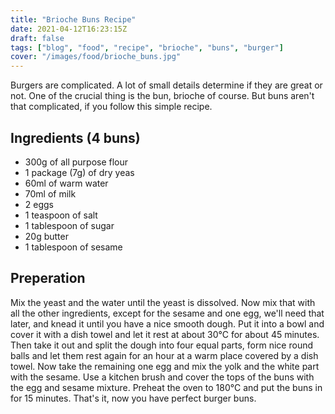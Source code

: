 ```yaml
---
title: "Brioche Buns Recipe"
date: 2021-04-12T16:23:15Z
draft: false
tags: ["blog", "food", "recipe", "brioche", "buns", "burger"] 
cover: "/images/food/brioche_buns.jpg"
---
```

Burgers are complicated. A lot of small details determine if they are great or not. One of the crucial thing is the bun, brioche of course. But buns aren't that complicated, if you follow this simple recipe.

## Ingredients (4 buns)
* 300g of all purpose flour
* 1 package (7g) of dry yeas
* 60ml of warm water
* 70ml of milk
* 2 eggs
* 1 teaspoon of salt
* 1 tablespoon of sugar
* 20g butter
* 1 tablespoon of sesame

## Preperation
Mix the yeast and the water until the yeast is dissolved. Now mix that with all the other ingredients, except for the sesame and one egg, we'll need that later, and knead it until you have a nice smooth dough.
Put it into a bowl and cover it with a dish towel and let it rest at about 30°C for about 45 minutes. Then take it out and split the dough into four equal parts, form nice round balls and let them rest again for an hour at a warm place covered by a dish towel. 
Now take the remaining one egg and mix the yolk and the white part with the sesame. Use a kitchen brush and cover the tops of the buns with the egg and sesame mixture.
Preheat the oven to 180°C and put the buns in for 15 minutes. That's it, now you have perfect burger buns.